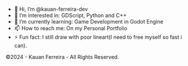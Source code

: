 - 👋 Hi, I’m @kauan-ferreira-dev
- 👀 I’m interested in: GDScript, Python and C++
- 🌱 I’m currently learning: Game Development in Godot Engine
- 📫 How to reach me: On my Personal Portfolio
- ⚡ Fun fact: I still draw with poor lineart(I need to free myself so fast i can).

©2024 - Kauan Ferreira - All Rights Reserved.

